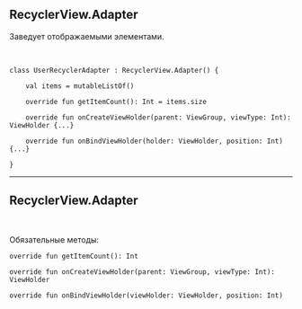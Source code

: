 ## RecyclerView.Adapter

Заведует отображаемыми элементами.

<br>

<pre><code class="kotlin large" data-trim data-noescape>class UserRecyclerAdapter : RecyclerView.Adapter<UserRecyclerAdapter.ViewHolder>() {

    val items = mutableListOf<User>()

    override fun getItemCount(): Int = items.size

    override fun onCreateViewHolder(parent: ViewGroup, viewType: Int): ViewHolder {...}

    override fun onBindViewHolder(holder: ViewHolder, position: Int) {...}

}
</code></pre>

------

## RecyclerView.Adapter

<br>

Обязательные методы:  

<pre><code class="kotlin large">override fun getItemCount(): Int
</code></pre>

<pre><code class="kotlin large" data-trim data-noescape>override fun onCreateViewHolder(parent: ViewGroup, viewType: Int): <span class="fragment highlight-blue" data-fragment-index="3">ViewHolder</span></code></pre>
<!-- .element: class="fragment" data-fragment-index="1" -->

<pre><code class="kotlin large" data-trim data-noescape>override fun onBindViewHolder(<span class="fragment highlight-blue" data-fragment-index="3">viewHolder: ViewHolder</span>, position: Int)
</code></pre>
<!-- .element: class="fragment" data-fragment-index="2" -->

